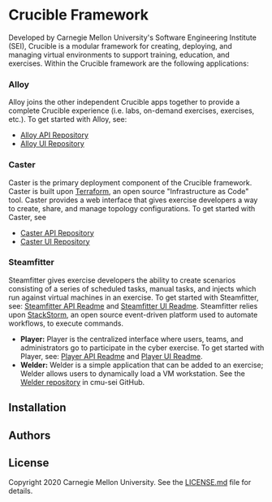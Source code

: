 # Crucible Framework

Developed by Carnegie Mellon University's Software Engineering Institute (SEI), Crucible is a modular framework for creating, deploying, and managing virtual environments to support training, education, and exercises. Within the Crucible framework are the following applications:

### Alloy

Alloy joins the other independent Crucible apps together to provide a complete Crucible experience (i.e. labs, on-demand exercises, exercises, etc.). To get started with Alloy, see: 
- [Alloy API Repository](https://github.com/cmu-sei/Alloy.Api)
- [Alloy UI Repository](https://github.com/cmu-sei/Alloy.ui)

### Caster
Caster is the primary deployment component of the Crucible framework. Caster is built upon [Terraform](https://www.terraform.io/), an open source "Infrastructure as Code" tool. Caster provides a web interface that gives exercise developers a way to create, share, and manage topology configurations. To get started with Caster, see
- [Caster API Repository](https://github.com/cmu-sei/Caster.Api)
- [Caster UI Repository](https://github.com/cmu-sei/Caster.Ui/blob/development/README.md)

### Steamfitter

Steamfitter gives exercise developers the ability to create scenarios consisting of a series of scheduled tasks, manual tasks, and injects which run against virtual machines in an exercise. To get started with Steamfitter, see: [Steamfitter API Readme](https://github.com/cmu-sei/Steamfitter.Api/blob/development/README.md) and [Steamfitter UI Readme](https://github.com/cmu-sei/Steamfitter.Ui/blob/development/README.md). Steamfitter relies upon [StackStorm](https://stackstorm.com/), an open source event-driven platform used to automate workflows, to execute commands. 
- **Player:** Player is the centralized interface where users, teams, and administrators go to participate in the cyber exercise. To get started with Player, see: [Player API Readme](https://github.com/cmu-sei/Player.Api/blob/development/README.md) and [Player UI Readme](https://github.com/cmu-sei/Player.Ui/blob/development/README.md).
- **Welder:** Welder is a simple application that can be added to an exercise; Welder allows users to dynamically load a VM workstation. See the [Welder repository](https://github.com/cmu-sei/Welder) in cmu-sei GitHub.

## Installation
<!--- I would like to get a high-level outline of installation steps and add them here. Perhaps link to more detailed How-To's in [SEI GitHub wiki](https://github.com/cmu-sei/crucible/wiki). --->

## Authors
<!--- What do you think of something like this: The Crucible Stack was built by the development team within the SEI's Mod/Sim and Exercises (MSE) Initiative. Contact them at: [crucible-devs@sei.cmu.edu](mailto:crucible-devs@sei.cmu.edu). I made that alias up. --->

## License
Copyright 2020 Carnegie Mellon University. See the [LICENSE.md](https://github.com/cmu-sei/crucible/blob/master/license.md) file for details.
